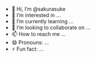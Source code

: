 - 👋 Hi, I’m @sakurasuke
- 👀 I’m interested in ...
- 🌱 I’m currently learning ...
- 💞️ I’m looking to collaborate on ...
- 📫 How to reach me ...
- 😄 Pronouns: ...
- ⚡ Fun fact: ...

<!---
sakurasuke/sakurasuke is a ✨ special ✨ repository because its `README.md` (this file) appears on your GitHub profile.
You can click the Preview link to take a look at your changes.
--->
